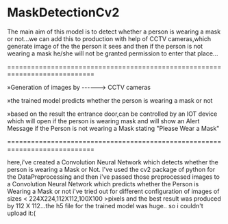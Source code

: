 # MaskDetectionCv2

The main aim of this model is to detect whether a person is wearing a mask or not...we can add this to production with help of CCTV cameras,which generate image of the the person it
sees and then if the person is not wearing a mask he/she will not be granted permission to enter that place...

============================================================================

»Generation of images by ------> CCTV cameras

»the trained model predicts whether the person is wearing a mask or not

»based on the result the entrance door,can be controlled by an IOT device which will open if the person is wearing mask and will show an Alert Message if 
the Person is not wearing a Mask stating "Please Wear a Mask"

============================================================================

here,i've created a Convolution Neural Network which detects whether the person is wearing a Mask or Not.
I've used the cv2 package of python for the DataPreprocessing and then i've passed those preprocessed images to a Convolution Neural Network which predicts whether the Person is Wearing a Mask or not
i've tried out for different configuration of images of sizes < 224X224,112X112,100X100 >pixels and the best result was produced by 112 X 112...the h5 file for the trained model was huge..
so i couldn't upload it:( 
